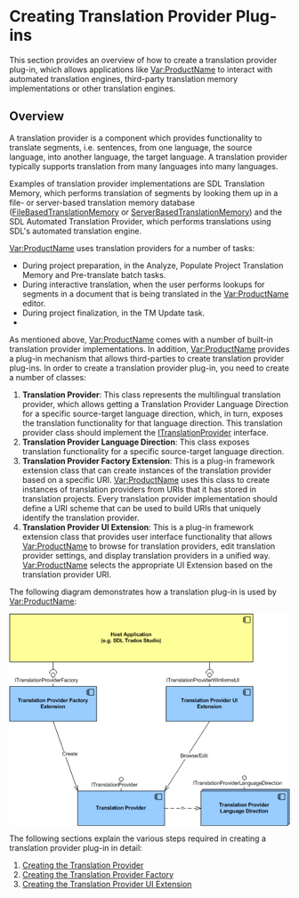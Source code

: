 Creating Translation Provider Plug-ins
======
This section provides an overview of how to create a translation provider plug-in, which allows applications like <Var:ProductName> to interact with automated translation engines, third-party translation memory implementations or other translation engines.

Overview
-----
A translation provider is a component which provides functionality to translate segments, i.e. sentences, from one language, the source language, into another language, the target language. A translation provider typically supports translation from many languages into many languages.

Examples of translation provider implementations are SDL Translation Memory, which performs translation of segments by looking them up in a file- or server-based translation memory database ([FileBasedTranslationMemory](../../api/translationmemory/Sdl.LanguagePlatform.TranslationMemoryApi.FileBasedTranslationMemory.yml) or [ServerBasedTranslationMemory](../../api/translationmemory/Sdl.LanguagePlatform.TranslationMemoryApi.ServerBasedTranslationMemory.yml)) and the SDL Automated Translation Provider, which performs translations using SDL's automated translation engine.

<Var:ProductName> uses translation providers for a number of tasks:

* During project preparation, in the Analyze, Populate Project Translation Memory and Pre-translate batch tasks.
* During interactive translation, when the user performs lookups for segments in a document that is being translated in the <Var:ProductName> editor.
* During project finalization, in the TM Update task.
* 
As mentioned above, <Var:ProductName> comes with a number of built-in translation provider implementations. In addition, <Var:ProductName> provides a plug-in mechanism that allows third-parties to create translation provider plug-ins. In order to create a translation provider plug-in, you need to create a number of classes:

1. **Translation Provider**: This class represents the multilingual translation provider, which allows getting a Translation Provider Language Direction for a specific source-target language direction, which, in turn, exposes the translation functionality for that language direction. This translation provider class should implement the [ITranslationProvider](../../api/translationmemory/Sdl.LanguagePlatform.TranslationMemoryApi.ITranslationProvider.yml) interface.
2. **Translation Provider Language Direction**: This class exposes translation functionality for a specific source-target language direction.
3. **Translation Provider Factory Extension**: This is a plug-in framework extension class that can create instances of the translation provider based on a specific URI. <Var:ProductName> uses this class to create instances of translation providers from URIs that it has stored in translation projects. Every translation provider implementation should define a URI scheme that can be used to build URIs that uniquely identify the translation provider.
4. **Translation Provider UI Extension**: This is a plug-in framework extension class that provides user interface functionality that allows <Var:ProductName> to browse for translation providers, edit translation provider settings, and display translation providers in a unified way. <Var:ProductName> selects the appropriate UI Extension based on the translation provider URI.
   
The following diagram demonstrates how a translation plug-in is used by <Var:ProductName>:

<img style="display:block; " src="images/Translation Provider Plug-in.png"/>

The following sections explain the various steps required in creating a translation provider plug-in in detail:

1. [Creating the Translation Provider](creating_the_translation_provider.md)
2. [Creating the Translation Provider Factory](creating_the_translation_provider_factory.md)
3. [Creating the Translation Provider UI Extension](creating_the_translation_provider_ui_extension.md)